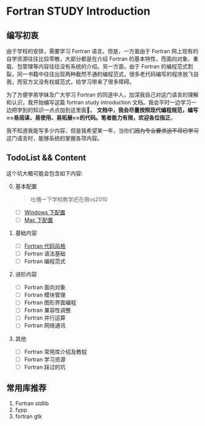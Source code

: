 <!-- Use control + shift + M to open markdown preview-->

# Fortran STUDY Introduction

## 编写初衷
由于学校的安排，需要学习 Fortran 语言。但是，一方面由于 Fortran 网上现有的自学资源往往比较零散，大部分都是在介绍 Fortran 的基本特性，而面向对象、重载、包管理等内容往往没有系统的介绍。另一方面，由于 Fortran 的编程范式割裂，同一书籍中往往出现两种截然不通的编程范式，很多老代码编写的程序放飞自我，而官方又没有权威范式，给学习带来了很多障碍。

为了方便学弟学妹及广大学习 Fortran 的同道中人，加深我自己对这门语言的理解和认识，我开始编写这篇 fortran study introduction 文档。我会平时一边学习一边把学到的知识一点点加到这里面。
**文档中，我会尽量按照现代编程规范，编写==易阅读、易使用、易拓展==的代码。笔者能力有限，欢迎各位指正**。

我不知道我能写多少内容，但是我希望某一年，当你们~~因为专业要求迫不得已学习~~这门语言时，能够系统的掌握各项内容。

## TodoList && Content
这个坑大概可能会包含如下内容:

0. 基本配置
    > 吐槽一下学校教学还在用vs2010   

    - [ ] [Windows 下配置](/docs/install/windows.md)
    - [ ] [Mac 下配置](/docs/install/mac.md)
1. 基础内容
    - [ ] [Fortran 代码风格](/docs/language_basic/index.md)
    - [ ] Fortran 语法基础
    - [ ] Fortran 编程范式
2. 进阶内容
    - [ ] Fortran 面向对象
    - [ ] Fortran 模块管理
    - [ ] Fortran 图形界面编程
    - [ ] Fortran 兼容性调整
    - [ ] Fortran 并行运算
    - [ ] Fortran 网络通讯
3. 其他
    - [ ] Fortran 常用库介绍及教程
    - [ ] Fortran 学习资源
    - [ ] Fortran 踩过的坑

## 常用库推荐
1. Fortran stdlib
2. fypp
3. fortran gtk
